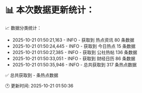 📊 本次数据更新统计：
==========================

📈 数据分类统计：
- 2025-10-21 01:50:21,163 - INFO - 获取到 热点资讯 80 条数据
- 2025-10-21 01:50:24,445 - INFO - 获取到 今日热点 15 条数据
- 2025-10-21 01:50:27,385 - INFO - 获取到 公社热帖 136 条数据
- 2025-10-21 01:50:33,051 - INFO - 获取到 财经日历 86 条数据
- 2025-10-21 01:50:35,946 - INFO - 总共获取到 317 条热点数据

✅ 总共获取到 - 条热点数据

🕐 更新时间: 2025-10-21 01:50:36
